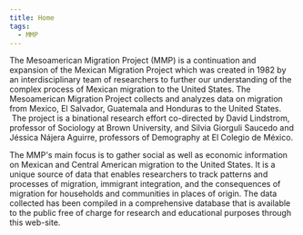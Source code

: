 ```yaml
---
title: Home
tags:
  - MMP
---
```


The Mesoamerican Migration Project (MMP) is a continuation and expansion of the Mexican Migration Project which was created in 1982 by an interdisciplinary team of researchers to further our understanding of the complex process of Mexican migration to the United States. The Mesoamerican Migration Project collects and analyzes data on migration from Mexico, El Salvador, Guatemala and Honduras to the United States.  The project is a
binational research effort co-directed by David Lindstrom, professor of Sociology at Brown University, and Silvia Giorguli Saucedo and Jéssica Nájera Aguirre, professors of Demography at El Colegio de México.

The MMP's main focus is to gather social as well as economic information on Mexican and Central American migration to the United States. It is a unique source of data that enables researchers to track patterns and processes of migration, immigrant integration, and the consequences of migration for households and communities in places of origin. The data collected has been compiled in a comprehensive database that is available to the public free of charge for research and educational purposes through this web-site.
